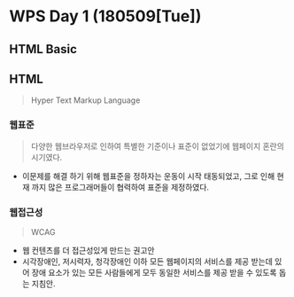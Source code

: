 # WPS Day 1 (180509[Tue])

## HTML Basic

## HTML

> Hyper Text Markup Language

### 웹표준

> 다양한 웹브라우저로 인하여 특별한 기준이나 표준이 없었기에 웹페이지 혼란의 시기였다.

- 이문제를 해결 하기 위해 웹표준을 정하자는 운동이 시작 태동되었고, 그로 인해 현재 까지 많은 프로그래머들이 협력하여 표준을 제정하였다.

### 웹접근성

> WCAG

- 웹 컨텐츠를 더 접근성있게 만드는 권고안
- 시각장애인, 저시력자, 청각장애인 이하 모든 웹페이지의 서비스를 제공 받는데 있어 장애 요소가 있는 모든 사람들에게 모두 동일한 서비스를 제공 받을 수 있도록 돕는 지침안.
